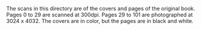 The scans in this directory are of the covers and pages of the original book. Pages 0 to 29 are scanned at 300dpi. Pages 29 to 101 are photographed at 3024 x 4032.
The covers are in color, but the pages are in black and white.
